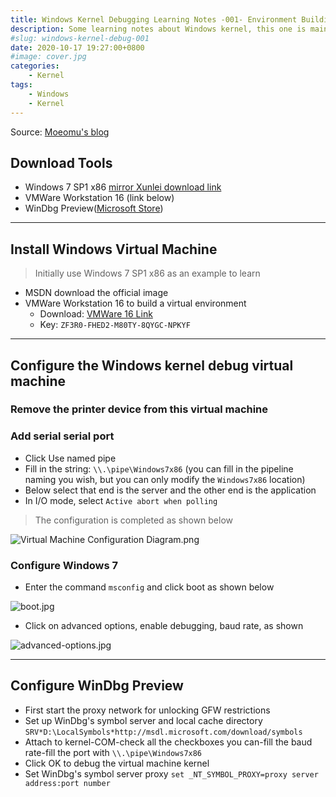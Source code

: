 ```yaml
---
title: Windows Kernel Debugging Learning Notes -001- Environment Building
description: Some learning notes about Windows kernel, this one is mainly about environment building
#slug: windows-kernel-debug-001
date: 2020-10-17 19:27:00+0800
#image: cover.jpg
categories:
    - Kernel
tags:
    - Windows
    - Kernel
---
```


Source: [Moeomu's blog](/posts/windows内核调试学习笔记-001-环境搭建/)

## Download Tools

- Windows 7 SP1 x86 [mirror Xunlei download link](thunder://QUFlZDJrOi8vfGZpbGV8Y25fd2luZG93c183X3VsdGltYXRlX3dpdGhfc3AxX3g4Nl9kdmRfdV82Nzc0ODYuaXNvfDI2NTMyNzYxNjB8NzUwM0U0QjlCODczOERGQ0I5NTg3MjQ0NUM3MkFFRkJ8L1pa)
- VMWare Workstation 16 (link below)
- WinDbg Preview([Microsoft Store](https://www.microsoft.com/zh-cn/p/windbg-preview/9pgjgd53tn86))

---

## Install Windows Virtual Machine

> Initially use Windows 7 SP1 x86 as an example to learn

- MSDN download the official image
- VMWare Workstation 16 to build a virtual environment
  - Download: [VMWare 16 Link](https://www.vmware.com/go/getworkstation-win)
  - Key: `ZF3R0-FHED2-M80TY-8QYGC-NPKYF`

---

## Configure the Windows kernel debug virtual machine

### Remove the printer device from this virtual machine

### Add serial serial port

- Click Use named pipe
- Fill in the string: `\\.\pipe\Windows7x86` (you can fill in the pipeline naming you wish, but you can only modify the `Windows7x86` location)
- Below select that end is the server and the other end is the application
- In I/O mode, select `Active abort when polling`

> The configuration is completed as shown below

![Virtual Machine Configuration Diagram.png](https://s1.ax1x.com/2020/10/18/0j8UKI.png)

### Configure Windows 7

- Enter the command `msconfig` and click boot as shown below

![boot.jpg](https://s1.ax1x.com/2020/10/18/0jGpJe.png)
  
- Click on advanced options, enable debugging, baud rate, as shown

![advanced-options.jpg](https://s1.ax1x.com/2020/10/18/0jGSiD.png)

---

## Configure WinDbg Preview

- First start the proxy network for unlocking GFW restrictions
- Set up WinDbg's symbol server and local cache directory `SRV*D:\LocalSymbols*http://msdl.microsoft.com/download/symbols`
- Attach to kernel-COM-check all the checkboxes you can-fill the baud rate-fill the port with `\\.\pipe\Windows7x86`
- Click OK to debug the virtual machine kernel
- Set WinDbg's symbol server proxy `set _NT_SYMBOL_PROXY=proxy server address:port number`
